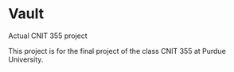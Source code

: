 # Vault
Actual CNIT 355 project



This project is for the final project of the class CNIT 355 at Purdue University.
